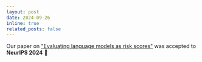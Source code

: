 ```yaml
---
layout: post
date: 2024-09-26
inline: true
related_posts: false
---
```


Our paper on ["Evaluating language models as risk scores"](https://arxiv.org/pdf/2407.14614) was accepted to **NeurIPS 2024** :bookmark:
